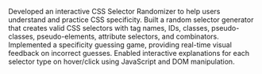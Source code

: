 Developed an interactive CSS Selector Randomizer to help users understand and practice CSS specificity.
Built a random selector generator that creates valid CSS selectors with tag names, IDs, classes, pseudo-classes, pseudo-elements, attribute selectors, and combinators.
Implemented a specificity guessing game, providing real-time visual feedback on incorrect guesses.
Enabled interactive explanations for each selector type on hover/click using JavaScript and DOM manipulation.

